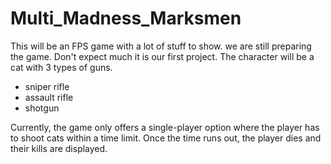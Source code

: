 # Multi_Madness_Marksmen
This will be an FPS game with a lot of stuff to show.
we are still preparing the game.
Don't expect much it is our first project.
The character will be a cat with 3 types of guns.

- sniper rifle
- assault rifle
- shotgun

Currently, the game only offers a single-player option where the player has to shoot cats within a time limit. Once the time runs out, the player dies and their kills are displayed. 
